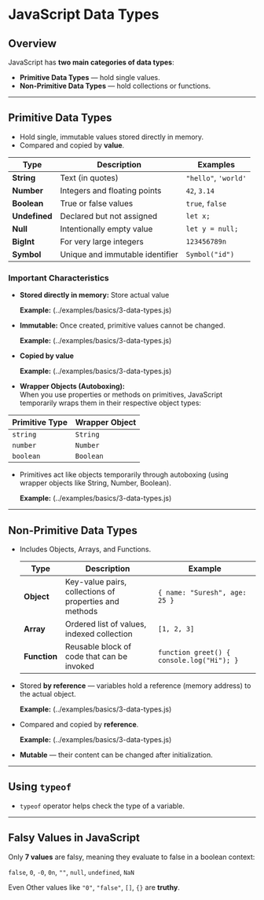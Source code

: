 # JavaScript Data Types

## Overview

JavaScript has **two main categories of data types**:

- **Primitive Data Types** — hold single values.
- **Non-Primitive Data Types** — hold collections or functions.

---

## Primitive Data Types

- Hold single, immutable values stored directly in memory.
- Compared and copied by **value**.

| Type          | Description                     | Examples             |
| ------------- | ------------------------------- | -------------------- |
| **String**    | Text (in quotes)                | `"hello"`, `'world'` |
| **Number**    | Integers and floating points    | `42`, `3.14`         |
| **Boolean**   | True or false values            | `true`, `false`      |
| **Undefined** | Declared but not assigned       | `let x;`             |
| **Null**      | Intentionally empty value       | `let y = null;`      |
| **BigInt**    | For very large integers         | `123456789n`         |
| **Symbol**    | Unique and immutable identifier | `Symbol("id")`       |

### Important Characteristics

- **Stored directly in memory:** Store actual value

  **Example:** (../examples/basics/3-data-types.js)

- **Immutable:** Once created, primitive values cannot be changed.

  **Example:** (../examples/basics/3-data-types.js)

- **Copied by value**

  **Example:** (../examples/basics/3-data-types.js)

- **Wrapper Objects (Autoboxing):**  
  When you use properties or methods on primitives, JavaScript temporarily wraps them in their respective object types:

| Primitive Type | Wrapper Object |
| -------------- | -------------- |
| `string`       | `String`       |
| `number`       | `Number`       |
| `boolean`      | `Boolean`      |

- Primitives act like objects temporarily through autoboxing (using wrapper objects like String, Number, Boolean).

  **Example:** (../examples/basics/3-data-types.js)

---

## Non-Primitive Data Types

- Includes Objects, Arrays, and Functions.

  | Type         | Description                                            | Example                                   |
  | ------------ | ------------------------------------------------------ | ----------------------------------------- |
  | **Object**   | Key-value pairs, collections of properties and methods | `{ name: "Suresh", age: 25 }`             |
  | **Array**    | Ordered list of values, indexed collection             | `[1, 2, 3]`                               |
  | **Function** | Reusable block of code that can be invoked             | `function greet() { console.log("Hi"); }` |

- Stored **by reference** — variables hold a reference (memory address) to the actual object.

  **Example:** (../examples/basics/3-data-types.js)

- Compared and copied by **reference**.

  **Example:** (../examples/basics/3-data-types.js)

- **Mutable** — their content can be changed after initialization.

---

## Using `typeof`

- `typeof` operator helps check the type of a variable.

---

## Falsy Values in JavaScript

Only **7 values** are falsy, meaning they evaluate to false in a boolean context:

`false`, `0`, `-0`, `0n`, `""`, `null`, `undefined`, `NaN`

Even Other values like `"0"`, `"false"`, `[]`, `{}` are **truthy**.
